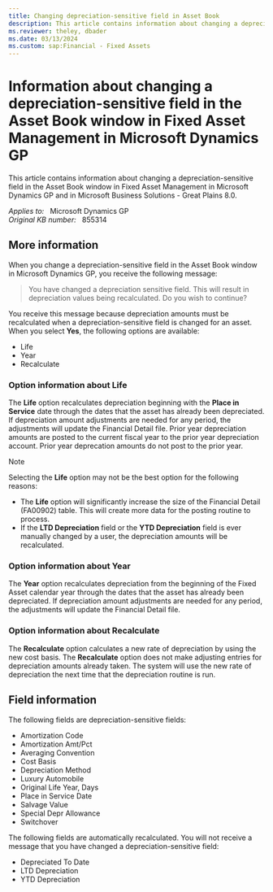 ```yaml
---
title: Changing depreciation-sensitive field in Asset Book
description: This article contains information about changing a depreciation-sensitive field in the Asset Book window in Fixed Asset Management in Microsoft Dynamics GP and in Microsoft Business Solutions - Great Plains 8.0.
ms.reviewer: theley, dbader
ms.date: 03/13/2024
ms.custom: sap:Financial - Fixed Assets
---
```

# Information about changing a depreciation-sensitive field in the Asset Book window in Fixed Asset Management in Microsoft Dynamics GP

This article contains information about changing a depreciation-sensitive field in the Asset Book window in Fixed Asset Management in Microsoft Dynamics GP and in Microsoft Business Solutions - Great Plains 8.0.

_Applies to:_ &nbsp; Microsoft Dynamics GP  
_Original KB number:_ &nbsp; 855314

## More information

When you change a depreciation-sensitive field in the Asset Book window in Microsoft Dynamics GP, you receive the following message:

> You have changed a depreciation sensitive field. This will result in depreciation values being recalculated. Do you wish to continue?

You receive this message because depreciation amounts must be recalculated when a depreciation-sensitive field is changed for an asset. When you select **Yes**, the following options are available:

- Life
- Year
- Recalculate

### Option information about Life

The **Life** option recalculates depreciation beginning with the **Place in Service** date through the dates that the asset has already been depreciated. If depreciation amount adjustments are needed for any period, the adjustments will update the Financial Detail file. Prior year depreciation amounts are posted to the current fiscal year to the prior year depreciation account. Prior year deprecation amounts do not post to the prior year.

> [!NOTE]
> Selecting the **Life** option may not be the best option for the following reasons:

- The **Life** option will significantly increase the size of the Financial Detail (FA00902) table. This will create more data for the posting routine to process.
- If the **LTD Depreciation** field or the **YTD Depreciation** field is ever manually changed by a user, the depreciation amounts will be recalculated.

### Option information about Year

The **Year** option recalculates depreciation from the beginning of the Fixed Asset calendar year through the dates that the asset has already been depreciated. If depreciation amount adjustments are needed for any period, the adjustments will update the Financial Detail file.

### Option information about Recalculate

The **Recalculate** option calculates a new rate of depreciation by using the new cost basis. The **Recalculate** option does not make adjusting entries for depreciation amounts already taken. The system will use the new rate of depreciation the next time that the depreciation routine is run.

## Field information

The following fields are depreciation-sensitive fields:

- Amortization Code
- Amortization Amt/Pct
- Averaging Convention
- Cost Basis
- Depreciation Method
- Luxury Automobile
- Original Life Year, Days
- Place in Service Date
- Salvage Value
- Special Depr Allowance
- Switchover

The following fields are automatically recalculated. You will not receive a message that you have changed a depreciation-sensitive field:

- Depreciated To Date
- LTD Depreciation
- YTD Depreciation
